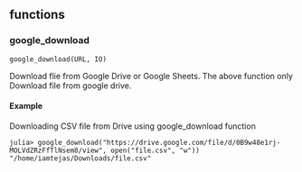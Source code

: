 ## functions

### google_download

`google_download(URL, IO)`

Download flie from Google Drive or Google Sheets.
The above function only Download file from google drive.

#### Example

Downloading CSV file from Drive using google_download function
```
julia> google_download("https://drive.google.com/file/d/0B9w48e1rj-MOLVdZRzFfTlNsem8/view", open("file.csv", "w"))
"/home/iamtejas/Downloads/file.csv"

```
